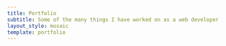 ```yaml
---
title: Portfolio
subtitle: Some of the many things I have worked on as a web developer
layout_style: mosaic
template: portfolio
---
```

